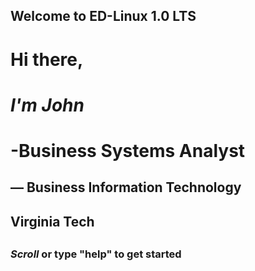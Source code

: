 



## Welcome to ED-Linux 1.0 LTS



#  Hi there,
#  *I'm John*
#  -Business Systems Analyst
##     — Business Information Technology 
##        Virginia Tech
##
###   *Scroll* or type "help" to get started

